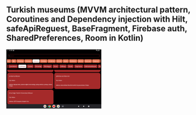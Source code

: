 ## Turkish museums (MVVM architectural pattern, Coroutines and Dependency injection with Hilt, safeApiReguest, BaseFragment, Firebase auth, SharedPreferences, Room in Kotlin)

<img src="./Screen.png" alt="Screen" width="50%" height="50%"> 